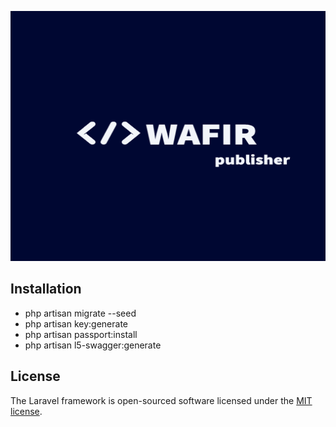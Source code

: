 <p align="center"><img src="/resources/images/logo.png?1" alt="WAFIR publisher logo" width="750" height="400"></p>

## Installation

- php artisan migrate --seed
- php artisan key:generate
- php artisan passport:install
- php artisan l5-swagger:generate


## License

The Laravel framework is open-sourced software licensed under the [MIT license](https://opensource.org/licenses/MIT).
